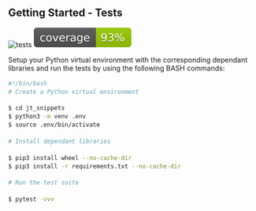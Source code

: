 ## Getting Started - Tests
![tests](https://github.com/jt-kl/jt-snippets/actions/workflows/tests.yml/badge.svg)
![coverage](./coverage.svg)

Setup your Python virtual environment with the corresponding dependant libraries and run the tests by using the following BASH commands:

```sh
#!/bin/bash
# Create a Python virtual environment

$ cd jt_snippets
$ python3 -m venv .env
$ source .env/bin/activate

# Install dependant libraries

$ pip3 install wheel --no-cache-dir
$ pip3 install -r requirements.txt --no-cache-dir

# Run the test suite

$ pytest -vvv
```